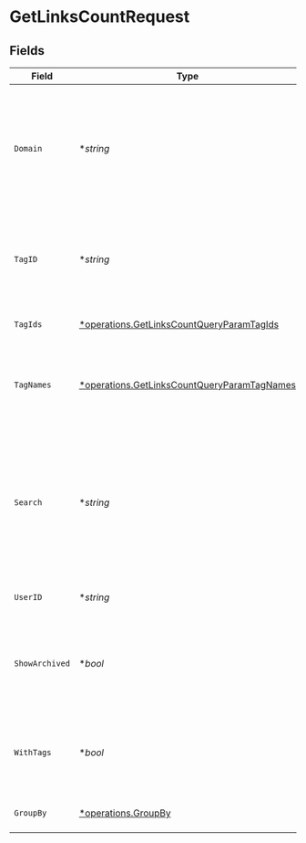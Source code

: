 # GetLinksCountRequest


## Fields

| Field                                                                                                                        | Type                                                                                                                         | Required                                                                                                                     | Description                                                                                                                  |
| ---------------------------------------------------------------------------------------------------------------------------- | ---------------------------------------------------------------------------------------------------------------------------- | ---------------------------------------------------------------------------------------------------------------------------- | ---------------------------------------------------------------------------------------------------------------------------- |
| `Domain`                                                                                                                     | **string*                                                                                                                    | :heavy_minus_sign:                                                                                                           | The domain to filter the links by. E.g. `ac.me`. If not provided, all links for the workspace will be returned.              |
| `TagID`                                                                                                                      | **string*                                                                                                                    | :heavy_minus_sign:                                                                                                           | The tag ID to filter the links by. This field is deprecated – use `tagIds` instead.                                          |
| `TagIds`                                                                                                                     | [*operations.GetLinksCountQueryParamTagIds](../../models/operations/getlinkscountqueryparamtagids.md)                        | :heavy_minus_sign:                                                                                                           | The tag IDs to filter the links by.                                                                                          |
| `TagNames`                                                                                                                   | [*operations.GetLinksCountQueryParamTagNames](../../models/operations/getlinkscountqueryparamtagnames.md)                    | :heavy_minus_sign:                                                                                                           | The unique name of the tags assigned to the short link (case insensitive).                                                   |
| `Search`                                                                                                                     | **string*                                                                                                                    | :heavy_minus_sign:                                                                                                           | The search term to filter the links by. The search term will be matched against the short link slug and the destination url. |
| `UserID`                                                                                                                     | **string*                                                                                                                    | :heavy_minus_sign:                                                                                                           | The user ID to filter the links by.                                                                                          |
| `ShowArchived`                                                                                                               | **bool*                                                                                                                      | :heavy_minus_sign:                                                                                                           | Whether to include archived links in the response. Defaults to `false` if not provided.                                      |
| `WithTags`                                                                                                                   | **bool*                                                                                                                      | :heavy_minus_sign:                                                                                                           | Whether to include tags in the response. Defaults to `false` if not provided.                                                |
| `GroupBy`                                                                                                                    | [*operations.GroupBy](../../models/operations/groupby.md)                                                                    | :heavy_minus_sign:                                                                                                           | The field to group the links by.                                                                                             |